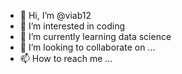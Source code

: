 - 👋 Hi, I’m @viab12
- 👀 I’m interested in coding
- 🌱 I’m currently learning data science
- 💞️ I’m looking to collaborate on ...
- 📫 How to reach me ...

<!---
viab12/viab12 is a ✨ special ✨ repository because its `README.md` (this file) appears on your GitHub profile.
You can click the Preview link to take a look at your changes.
--->
